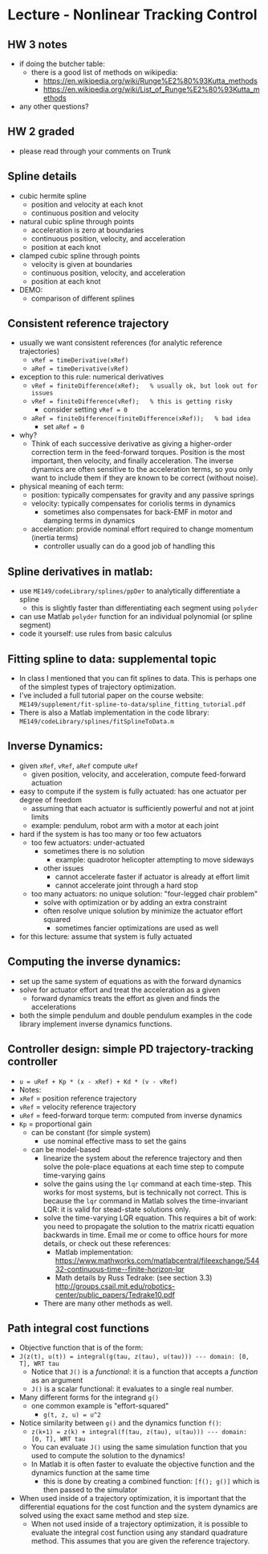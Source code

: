 # Lecture - Nonlinear Tracking Control

## HW 3 notes
- if doing the butcher table:
  - there is a good list of methods on wikipedia:
    - https://en.wikipedia.org/wiki/Runge%E2%80%93Kutta_methods
    - https://en.wikipedia.org/wiki/List_of_Runge%E2%80%93Kutta_methods
- any other questions?

## HW 2 graded
- please read through your comments on Trunk

## Spline details
- cubic hermite spline
  - position and velocity at each knot
  - continuous position and velocity
- natural cubic spline through points
  - acceleration is zero at boundaries
  - continuous position, velocity, and acceleration
  - position at each knot
- clamped cubic spline through points
  - velocity is given at boundaries
  - continuous position, velocity, and acceleration
  - position at each knot
- DEMO:
  - comparison of different splines

## Consistent reference trajectory
- usually we want consistent references (for analytic reference trajectories)
  - `vRef = timeDerivative(xRef)`
  - `aRef = timeDerivative(vRef)`
- exception to this rule: numerical derivatives
  - `vRef = finiteDifference(xRef);   % usually ok, but look out for issues`
  - `vRef = finiteDifference(vRef);   % this is getting risky`
    - consider setting `vRef = 0`
  - `aRef = finiteDifference(finiteDifference(xRef));   % bad idea`
    - set `aRef = 0`
- why?
  - Think of each successive derivative as giving a higher-order correction
    term in the feed-forward torques. Position is the most important, then
    velocity, and finally acceleration. The inverse dynamics are often
    sensitive to the acceleration terms, so you only want to include them if
    they are known to be correct (without noise).
- physical meaning of each term:
  - position: typically compensates for gravity and any passive springs
  - velocity: typically compensates for coriolis terms in dynamics
    - sometimes also compensates for back-EMF in motor and damping terms in dynamics
  - acceleration: provide nominal effort required to change momentum (inertia terms)
    - controller usually can do a good job of handling this

## Spline derivatives in matlab:
- use `ME149/codeLibrary/splines/ppDer` to analytically differentiate a spline
  - this is slightly faster than differentiating each segment using `polyder`
- can use Matlab `polyder` function for an individual polynomial (or spline segment)
- code it yourself: use rules from basic calculus

## Fitting spline to data:  supplemental topic
- In class I mentioned that you can fit splines to data.
  This is perhaps one of the simplest types of trajectory optimization.
- I've included a full tutorial paper on the course website:
  `ME149/supplement/fit-spline-to-data/spline_fitting_tutorial.pdf`
- There is also a Matlab implementation in the code library:
  `ME149/codeLibrary/splines/fitSplineToData.m`

## Inverse Dynamics:
- given `xRef`, `vRef`, `aRef` compute `uRef`
  - given position, velocity, and acceleration, compute feed-forward actuation
- easy to compute if the system is fully actuated: has one actuator per degree of freedom
  - assuming that each actuator is sufficiently powerful and not at joint limits
  - example: pendulum, robot arm with a motor at each joint
- hard if the system is has too many or too few actuators
  - too few actuators: under-actuated
    - sometimes there is no solution
      - example: quadrotor helicopter attempting to move sideways
    - other issues
      - cannot accelerate faster if actuator is already at effort limit
      - cannot accelerate joint through a hard stop
  - too many actuators: no unique solution: "four-legged chair problem"
    - solve with optimization or by adding an extra constraint
    - often resolve unique solution by minimize the actuator effort squared
      - sometimes fancier optimizations are used as well
- for this lecture: assume that system is fully actuated

## Computing the inverse dynamics:
- set up the same system of equations as with the forward dynamics
- solve for actuator effort and treat the acceleration as a given
  - forward dynamics treats the effort as given and finds the accelerations
- both the simple pendulum and double pendulum examples in the code library
  implement inverse dynamics functions.

## Controller design: simple PD trajectory-tracking controller
- `u = uRef + Kp * (x - xRef) + Kd * (v - vRef)`
- Notes:
- `xRef` = position reference trajectory
- `vRef` = velocity reference trajectory
- `uRef` = feed-forward torque term: computed from inverse dynamics
- `Kp` = proportional gain
  - can be constant (for simple system)
    - use nominal effective mass to set the gains
  - can be model-based
    - linearize the system about the reference trajectory and then solve the
      pole-place equations at each time step to compute time-varying gains
    - solve the gains using the `lqr` command at each time-step. This works
      for most systems, but is technically not correct. This is because the `lqr`
      command in Matlab solves the time-invariant LQR: it is valid for stead-state solutions only.
    - solve the time-varying LQR equation. This requires a bit of work: you need
      to propagate the solution to the matrix ricatti equation backwards in time.
      Email me or come to office hours for more details, or check out these references:
        - Matlab implementation:
        https://www.mathworks.com/matlabcentral/fileexchange/54432-continuous-time--finite-horizon-lqr
        - Math details by Russ Tedrake: (see section 3.3)
        http://groups.csail.mit.edu/robotics-center/public_papers/Tedrake10.pdf
    - There are many other methods as well.

## Path integral cost functions
- Objective function that is of the form:
- `J(z(t), u(t)) = integral(g(tau, z(tau), u(tau))) --- domain: [0, T], WRT tau`
  - Notice that `J()` is a *functional*: it is a function that accepts a *function* as an argument
  - `J()` is a scalar functional: it evaluates to a single real number.
- Many different forms for the integrand `g()`
  - one common example is "effort-squared"
    - `g(t, z, u) = u^2`
- Notice similarity between `g()` and the dynamics function `f()`:
  - `z(k+1) = z(k) + integral(f(tau, z(tau), u(tau))) --- domain: [0, T], WRT tau`
  - You can evaluate `J()` using the same simulation function that you used to compute the solution to the dynamics!
  - In Matlab it is often faster to evaluate the objective function and the dynamics function at the same time
    - this is done by creating a combined function: `[f(); g()]` which is then passed to the simulator
- When used inside of a trajectory optimization, it is important that the differential equations for the cost function and the system dynamics are solved using the exact same method and step size.
  - When not used inside of a trajectory optimization, it is possible to evaluate the integral cost function using any standard quadrature method. This assumes that you are given the reference trajectory.
